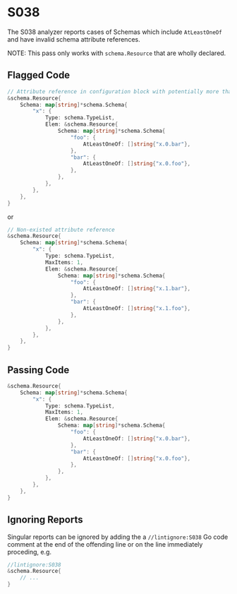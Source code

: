 # S038

The S038 analyzer reports cases of Schemas which include `AtLeastOneOf` and have invalid schema attribute references.

NOTE: This pass only works with `schema.Resource` that are wholly declared.

## Flagged Code

```go
// Attribute reference in configuration block with potentially more than one element is not supported
&schema.Resource{
    Schema: map[string]*schema.Schema{
        "x": {
            Type: schema.TypeList,
            Elem: &schema.Resource{
                Schema: map[string]*schema.Schema{
                    "foo": {
                        AtLeastOneOf: []string{"x.0.bar"},
                    },
                    "bar": {
                        AtLeastOneOf: []string{"x.0.foo"},
                    },
                },
            },
        },
    },
}
```

or

```go
// Non-existed attribute reference
&schema.Resource{
    Schema: map[string]*schema.Schema{
        "x": {
            Type: schema.TypeList,
            MaxItems: 1,
            Elem: &schema.Resource{
                Schema: map[string]*schema.Schema{
                    "foo": {
                        AtLeastOneOf: []string{"x.1.bar"},
                    },
                    "bar": {
                        AtLeastOneOf: []string{"x.1.foo"},
                    },
                },
            },
        },
    },
}
```

## Passing Code

```go
&schema.Resource{
    Schema: map[string]*schema.Schema{
        "x": {
            Type: schema.TypeList,
            MaxItems: 1,
            Elem: &schema.Resource{
                Schema: map[string]*schema.Schema{
                    "foo": {
                        AtLeastOneOf: []string{"x.0.bar"},
                    },
                    "bar": {
                        AtLeastOneOf: []string{"x.0.foo"},
                    },
                },
            },
        },
    },
}
```

## Ignoring Reports

Singular reports can be ignored by adding the a `//lintignore:S038` Go code comment at the end of the offending line or on the line immediately proceding, e.g.

```go
//lintignore:S038
&schema.Resource{
    // ...
}
```
